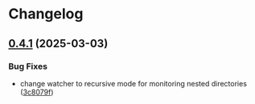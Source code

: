 # Changelog

## [0.4.1](https://github.com/jmarcelomb/fswatcher/compare/v0.4.0...v0.4.1) (2025-03-03)


### Bug Fixes

* change watcher to recursive mode for monitoring nested directories ([3c8079f](https://github.com/jmarcelomb/fswatcher/commit/3c8079fea0831749f1a35112fd4d614b7060c2e9))

